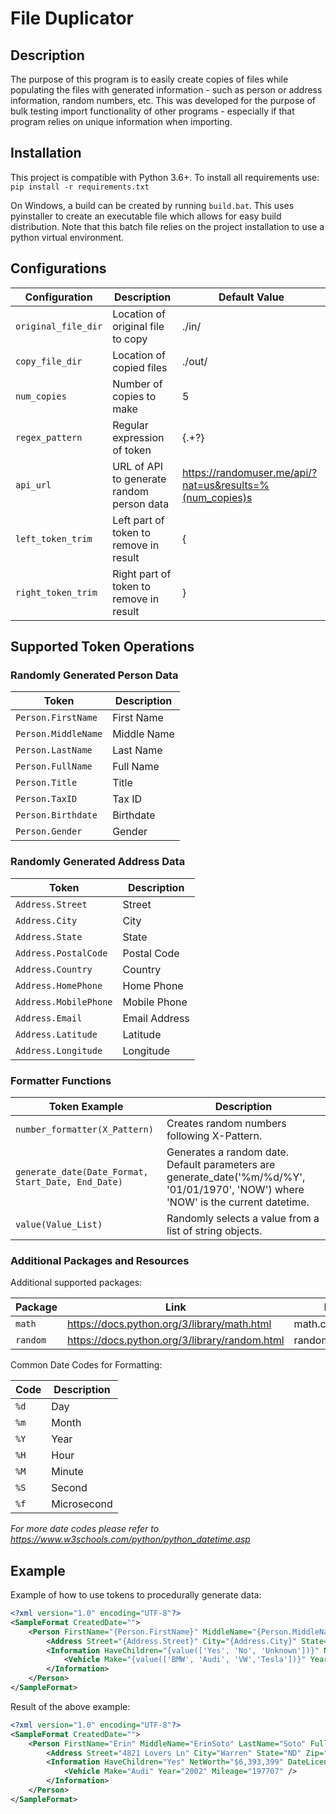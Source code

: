 # File Duplicator

## Description
The purpose of this program is to easily create copies of files while populating the files with generated information - 
such as person or address information, random numbers, etc. This was developed for the purpose of bulk testing import
functionality of other programs - especially if that program relies on unique information when importing.

## Installation
This project is compatible with Python 3.6+. To install all requirements use:<br>
`pip install -r requirements.txt`

On Windows, a build can be created by running `build.bat`. This uses pyinstaller to create an executable file which 
allows for easy build distribution. Note that this batch file relies on the project installation to use a python 
virtual environment.

## Configurations

|Configuration|Description|Default Value|
|---|---|---|
|`original_file_dir`|Location of original file to copy|./in/|
|`copy_file_dir`|Location of copied files|./out/|
|`num_copies`|Number of copies to make|5|
|`regex_pattern`|Regular expression of token|{.+?}|
|`api_url`|URL of API to generate random person data|https://randomuser.me/api/?nat=us&results=%(num_copies)s|
|`left_token_trim`|Left part of token to remove in result|{|
|`right_token_trim`|Right part of token to remove in result|}|

## Supported Token Operations

### Randomly Generated Person Data
|Token|Description|
|---|---|
|`Person.FirstName`|First Name|
|`Person.MiddleName`|Middle Name|
|`Person.LastName`|Last Name|
|`Person.FullName`|Full Name|
|`Person.Title`|Title|
|`Person.TaxID`|Tax ID|
|`Person.Birthdate`|Birthdate|
|`Person.Gender`|Gender|

### Randomly Generated Address Data
|Token|Description|
|---|---|
|`Address.Street`|Street|
|`Address.City`|City|
|`Address.State`|State|
|`Address.PostalCode`|Postal Code|
|`Address.Country`|Country|
|`Address.HomePhone`|Home Phone|
|`Address.MobilePhone`|Mobile Phone|
|`Address.Email`|Email Address|
|`Address.Latitude`|Latitude|
|`Address.Longitude`|Longitude|

### Formatter Functions
|Token Example|Description|
|---|---|
|`number_formatter(X_Pattern)`|Creates random numbers following X-Pattern.|
|`generate_date(Date_Format, Start_Date, End_Date)`|Generates a random date. Default parameters are generate_date('%m/%d/%Y', '01/01/1970', 'NOW') where 'NOW' is the current datetime.|
|`value(Value_List)`|Randomly selects a value from a list of string objects.|

### Additional Packages and Resources
Additional supported packages:

|Package|Link|Example|
|---|---|---|
|`math`|https://docs.python.org/3/library/math.html|math.ceil(123.456)|
|`random`|https://docs.python.org/3/library/random.html|random.randint(0,20)|

Common Date Codes for Formatting:

| Code | Description |
|---|---|
|`%d`|Day|
|`%m`|Month|
|`%Y`|Year|
|`%H`|Hour|
|`%M`|Minute|
|`%S`|Second|
|`%f`|Microsecond|
_For more date codes please refer to https://www.w3schools.com/python/python_datetime.asp_

## Example
Example of how to use tokens to procedurally generate data:
```xml
<?xml version="1.0" encoding="UTF-8"?>
<SampleFormat CreatedDate="">
    <Person FirstName="{Person.FirstName}" MiddleName="{Person.MiddleName}" LastName="{Person.LastName}" FullName="{Person.FullName}" Title="{Person.Title}" SSD="{Person.TaxID}" DOB="{Person.Birthdate}" Sex="{Person.Gender}">
        <Address Street="{Address.Street}" City="{Address.City}" State="{Address.State}" Zip="{Address.PostalCode}" Country="{Address.Country}" HomePhone="{Address.HomePhone}" MobilePhone="{Address.MobilePhone}" Email="{Address.Email}" Lat="{Address.Latitude}" Long="{Address.Longitude}" />
        <Information HaveChildren="{value(['Yes', 'No', 'Unknown'])}" NetWorth="{number_formatter('$X,XXX,XXX')}" DateLicenseReceived="{generate_date()}">
            <Vehicle Make="{value(['BMW', 'Audi', 'VW','Tesla'])}" Year="{generate_date('%Y')}" Mileage="{number_formatter('1XXXXX')}" />
        </Information>
    </Person>
</SampleFormat>
```
Result of the above example:
```xml
<?xml version="1.0" encoding="UTF-8"?>
<SampleFormat CreatedDate="">
    <Person FirstName="Erin" MiddleName="ErinSoto" LastName="Soto" FullName="Erin Soto" Title="Miss" SSD="017-62-9920" DOB="1967-10-27T21:32:26.420Z" Sex="F">
        <Address Street="4821 Lovers Ln" City="Warren" State="ND" Zip="45755" Country="United States" HomePhone="(764)-664-4629" MobilePhone="(698)-446-1189" Email="erin.soto@example.com" Lat="41.3401" Long="149.0217" />
        <Information HaveChildren="Yes" NetWorth="$6,393,399" DateLicenseReceived="08/17/1975">
            <Vehicle Make="Audi" Year="2002" Mileage="197707" />
        </Information>
    </Person>
</SampleFormat>
```
